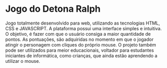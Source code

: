# Jogo do Detona Ralph

Jogo totalmente desenvolvido para web, utilizando as tecnologias
HTML, CSS e JAVASCRIPT. A plataforma possui uma interface simples
e intuitiva. O objetivo, é fazer com que o usuário consiga a maior
quantidade de pontos. As pontuações, são adquiridas no momento em
que o jogador atingir o personagem com cliques do próprio mouse.
O projeto também pode ser utilizados para meior educacionais,
voltador para estudantes iniciantes de informática, como crianças,
que ainda estão aprendendo a utilizar o mouse.

